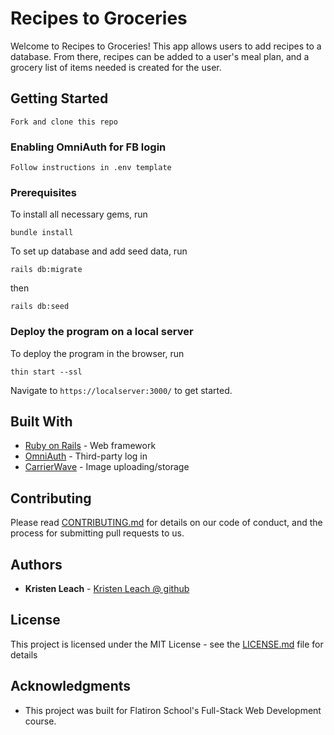 # Recipes to Groceries

Welcome to Recipes to Groceries! This app allows users to add recipes to a database. From there, recipes can be added to a user's meal plan, and a grocery list of items needed is created for the user. 

## Getting Started

```Fork and clone this repo```

### Enabling OmniAuth for FB login 

```Follow instructions in .env template```

### Prerequisites
To install all necessary gems, run 

```bundle install```

To set up database and add seed data, run 

```rails db:migrate```

then 

```rails db:seed```

### Deploy the program on a local server

To deploy the program in the browser, run 

```thin start --ssl```

Navigate to ```https://localserver:3000/``` to get started. 


## Built With

* [Ruby on Rails](http://rubyonrails.org) - Web framework
* [OmniAuth](https://github.com/omniauth/omniauth) - Third-party log in 
* [CarrierWave](https://github.com/carrierwaveuploader/carrierwave) - Image uploading/storage

## Contributing

Please read [CONTRIBUTING.md](https://gist.github.com/PurpleBooth/b24679402957c63ec426) for details on our code of conduct, and the process for submitting pull requests to us.


## Authors

* **Kristen Leach** - [Kristen Leach @ github](https://github.com/kristenleach)

## License

This project is licensed under the MIT License - see the [LICENSE.md](LICENSE.md) file for details

## Acknowledgments

* This project was built for Flatiron School's Full-Stack Web Development course. 
